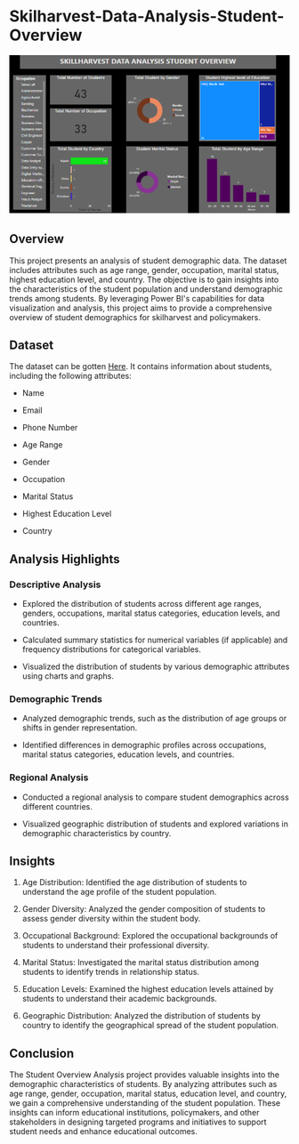 # Skilharvest-Data-Analysis-Student-Overview
![Skilharvest-Data-Analysis-Student-Overview](https://github.com/Oluchiumeh/Skilharvest-Data-Analysis-Student-Overview/blob/main/Skillharvest%20dashboard.png)
## Overview
This project presents an analysis of student demographic data. The dataset includes attributes such as age range, gender, occupation, marital status, highest education level, and country. The objective is to gain insights into the characteristics of the student population and understand demographic trends among students. By leveraging Power BI's capabilities for data visualization and analysis, this project aims to provide a comprehensive overview of student demographics for skilharvest and policymakers.

## Dataset

The dataset can be gotten [Here](https://docs.google.com/spreadsheets/d/1j683Iej1rexP0ZklCt4CQSEjTZpUGAfhIirowQNtk80/edit?resourcekey&pli=1#gid=120058417). It contains information about students, including the following attributes:

- Name

- Email

- Phone Number

- Age Range

- Gender

- Occupation

- Marital Status

- Highest Education Level

- Country

## Analysis Highlights

### Descriptive Analysis

- Explored the distribution of students across different age ranges, genders, occupations, marital status categories, education levels, and countries.

- Calculated summary statistics for numerical variables (if applicable) and frequency distributions for categorical variables.

- Visualized the distribution of students by various demographic attributes using charts and graphs.

### Demographic Trends

- Analyzed demographic trends, such as the distribution of age groups or shifts in gender representation.

- Identified differences in demographic profiles across occupations, marital status categories, education levels, and countries.

### Regional Analysis

- Conducted a regional analysis to compare student demographics across different countries.

- Visualized geographic distribution of students and explored variations in demographic characteristics by country.

## Insights
1. Age Distribution: Identified the age distribution of students to understand the age profile of the student population.

2. Gender Diversity: Analyzed the gender composition of students to assess gender diversity within the student body.

3. Occupational Background: Explored the occupational backgrounds of students to understand their professional diversity.

4. Marital Status: Investigated the marital status distribution among students to identify trends in relationship status.

5. Education Levels: Examined the highest education levels attained by students to understand their academic backgrounds.

6. Geographic Distribution: Analyzed the distribution of students by country to identify the geographical spread of the student population.

## Conclusion

The Student Overview Analysis project provides valuable insights into the demographic characteristics of students. By analyzing attributes such as age range, gender, occupation, marital status, education level, and country, we gain a comprehensive understanding of the student population. These insights can inform educational institutions, policymakers, and other stakeholders in designing targeted programs and initiatives to support student needs and enhance educational outcomes.
